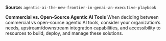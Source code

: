 **Source:** `agentic-ai-the-new-frontier-in-genai-an-executive-playbook`

**Commercial vs. Open-Source Agentic AI Tools**
When deciding between commercial vs open-source agentic AI tools, consider your organization’s needs, upstream/downstream integration capabilities, and accessibility to resources to build, deploy, and manage these solutions.
